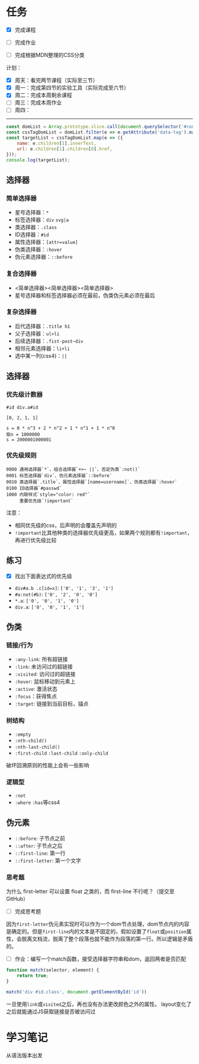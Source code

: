 # 任务
- [x] 完成课程
- [ ] 完成作业
- [ ] 完成根据MDN整理的CSS分类


计划：
- [x] 周天：看完两节课程（实际至三节）
- [x] 周一：完成第四节的实验工具（实际完成至六节）
- [x] 周二：完成本周剩余课程
- [ ] 周三：完成本周作业
- [ ] 周四：
---

```javascript
const domList = Array.prototype.slice.call(document.querySelector('#container').children);
const cssTagDomList = domList.filter(e => e.getAttribute('data-tag').match(/css/));
const targetList = cssTagDomList.map(e => ({
    name: e.children[1].innerText,
    url: e.children[1].children[0].href,
}));
console.log(targetList);
```

## 选择器
### 简单选择器
- 星号选择器：`*`
- 标签选择器：`div` `svg|a`
- 类选择器：`.class`
- ID选择器：`#id`
- 属性选择器：`[attr=value]`
- 伪类选择器：`:hover`
- 伪元素选择器：`::before`

### 复合选择器
- <简单选择器><简单选择器><简单选择器>
- 星号选择器和标签选择器必须在最前，伪类伪元素必须在最后

### 复杂选择器
- 后代选择器：`.title h1`
- 父子选择器：`ul>li`
- 后续选择器：`.fist-post~div`
- 相邻元素选择器：`li+li`
- 选中某一列(css4)：`||`


## 选择器

### 优先级计数器
```
#id div.a#id

[0, 2, 1, 1]

s = 0 * n^3 + 2 * n^2 + 1 * n^1 + 1 * n^0
取n = 1000000
s = 2000001000001
```
### 优先级规则
```
0000 通用选择器`*`、组合选择器`+>~ ||`、否定伪类`:not()`
0001 标签选择器`div`、伪元素选择器`::before`
0010 类选择器`.title`、属性选择器`[name=username]`、伪类选择器`:hover`
0100 ID选择器`#passwd`
1000 内联样式`style="color: red"`
     重要优先级`!important`
```
注意：
- 相同优先级的css，后声明的会覆盖先声明的
- `!important`比其他种类的选择器优先级更高，如果两个规则都有`!important`，再进行优先级比较


## 练习
- [x] 找出下面表达式的优先级

- `div#a.b .c[id=x]`: `['0', '1', '3', '1']`
- `#a:not(#b)`: `['0', '2', '0', '0']`
- `*.a`: `['0', '0', '1', '0']`
- `div.a`: `['0', '0', '1', '1']`

## 伪类
### 链接/行为
- `:any-link`: 所有超链接
- `:link`: 未访问过的超链接
- `:visited`: 访问过的超链接
- `:hover`: 鼠标移动到元素上
- `:active`: 激活状态
- `:focus`：获得焦点
- `:target`: 链接到当前目标，锚点

### 树结构
- `:empty`
- `:nth-child()`
- `:nth-last-child()`
- `:first-child` `:last-child` `:only-child`

破坏回溯原则的性能上会有一些影响

### 逻辑型
- `:not`
- `:where` `:has`等css4

## 伪元素
- `::before`: 子节点之前
- `::after`: 子节点之后
- `::first-line`: 第一行
- `::first-letter`: 第一个文字

### 思考题
为什么 first-letter 可以设置 float 之类的，而 first-line 不行呢？（提交至 GitHub）

- [ ] 完成思考题

因为`first-letter`伪元素实现时可以作为一个dom节点处理，dom节点内的内容是确定的。但是`first-line`内的文本是不固定的，假如设置了`float`或`position`属性，会脱离文档流，脱离了整个段落也就不能作为段落的第一行。所以逻辑是矛盾的。


- [ ] 作业：编写一个match函数，接受选择器字符串和dom，返回两者是否匹配

```javascript
function match(selector, element) {
    return true;
}

match('div #id.class', document.getElementById('id'))
```


一旦使用`link`或`visited`之后，再也没有办法更改颜色之外的属性。
layout变化了之后就能通过JS获取链接是否被访问过




# 学习笔记
从语法版本出发

